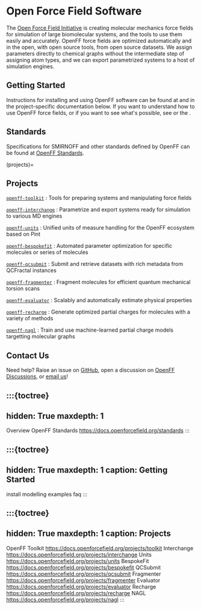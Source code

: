 # Open Force Field Software

The [Open Force Field Initiative] is creating molecular mechanics force fields for simulation of large biomolecular systems, and the tools to use them easily and accurately. OpenFF force fields are optimized automatically and in the open, with open source tools, from open source datasets. We assign parameters directly to chemical graphs without the intermediate step of assigning atom types, and we can export parametrized systems to a host of simulation engines.

[Open Force Field Initiative]: https://openforcefield.org

## Getting Started

Instructions for installing and using OpenFF software can be found at [](install) and in the project-specific documentation below. If you want to understand how to use OpenFF force fields, or if you want to see what's possible, see [](modelling) or the [](examples).

## Standards

Specifications for SMIRNOFF and other standards defined by OpenFF can be found at [OpenFF Standards](https://docs.openforcefield.org/standards).

(projects)=
## Projects

[`openff-toolkit`](https://docs.openforcefield.org/projects/toolkit)
: Tools for preparing systems and manipulating force fields

[`openff-interchange`](https://docs.openforcefield.org/projects/interchange)
: Parametrize and export systems ready for simulation to various MD engines

[`openff-units`](https://docs.openforcefield.org/projects/units)
: Unified units of measure handling for the OpenFF ecosystem based on Pint

[`openff-bespokefit`](https://docs.openforcefield.org/projects/bespokefit)
: Automated parameter optimization for specific molecules or series of molecules

[`openff-qcsubmit`](https://docs.openforcefield.org/projects/qcsubmit)
: Submit and retrieve datasets with rich metadata from QCFractal instances

[`openff-fragmenter`](https://docs.openforcefield.org/projects/fragmenter)
: Fragment molecules for efficient quantum mechanical torsion scans

[`openff-evaluator`](https://docs.openforcefield.org/projects/evaluator)
: Scalably and automatically estimate physical properties

[`openff-recharge`](https://docs.openforcefield.org/projects/recharge)
: Generate optimized partial charges for molecules with a variety of methods

[`openff-nagl`](https://docs.openforcefield.org/projects/nagl)
: Train and use machine-learned partial charge models targetting molecular graphs

## Contact Us

Need help? Raise an issue on [GitHub], open a discussion on [OpenFF Discussions], or [email us]!

[GitHub]: https://github.com/openforcefield
[OpenFF Discussions]: https://github.com/orgs/openforcefield/discussions
[email us]: mailto:support@openforcefield.org

:::{toctree}
---
hidden: True
maxdepth: 1
---

Overview <self>
OpenFF Standards <https://docs.openforcefield.org/standards>
:::

:::{toctree}
---
hidden: True
maxdepth: 1
caption: Getting Started
---

install
modelling
examples
faq
:::

:::{toctree}
---
hidden: True
maxdepth: 1
caption: Projects
---

OpenFF Toolkit <https://docs.openforcefield.org/projects/toolkit>
Interchange <https://docs.openforcefield.org/projects/interchange>
Units <https://docs.openforcefield.org/projects/units>
BespokeFit <https://docs.openforcefield.org/projects/bespokefit>
QCSubmit <https://docs.openforcefield.org/projects/qcsubmit>
Fragmenter <https://docs.openforcefield.org/projects/fragmenter>
Evaluator <https://docs.openforcefield.org/projects/evaluator>
Recharge <https://docs.openforcefield.org/projects/recharge>
NAGL <https://docs.openforcefield.org/projects/nagl>
:::
